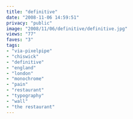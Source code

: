 ```yaml
---
title: "definitive"
date: "2008-11-06 14:59:51"
privacy: "public"
image: "2008/11/06/definitive/definitive.jpg"
views: "77"
faves: "3"
tags:
- "via-pixelpipe"
- "chiswick"
- "definitive"
- "england"
- "london"
- "monochrome"
- "pain"
- "restaurant"
- "typography"
- "wall"
- "the restaurant"
---
```

<a href="/photos/2008/11/07/definitive"></a>
